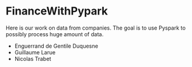 # FinanceWithPypark

Here is our work on data from companies. The goal is to use Pyspark to possibly process huge amount of data.

- Enguerrand de Gentile Duquesne
- Guillaume Larue
- Nicolas Trabet
